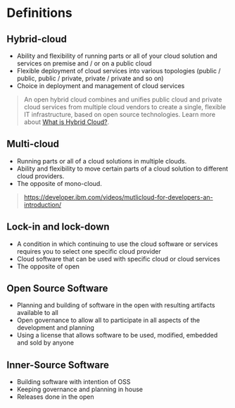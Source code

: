# Definitions

## Hybrid-cloud

* Ability and flexibility of running parts or all of your cloud solution and services on premise and / or on a public cloud
* Flexible deployment of cloud services into various topologies (public / public, public / private, private / private and so on)
* Choice in deployment and management of cloud services

> An open hybrid cloud combines and unifies public cloud and private cloud services from multiple cloud vendors to create a single, flexible IT infrastructure, based on open source technologies. Learn more about [What is Hybrid Cloud?](https://www.ibm.com/cloud/learn/hybrid-cloud).

## Multi-cloud

* Running parts or all of a cloud solutions in multiple clouds.
* Ability and flexibility to move certain parts of a cloud solution to different cloud providers.
* The opposite of mono-cloud.

> https://developer.ibm.com/videos/mutlicloud-for-developers-an-introduction/

## Lock-in and lock-down

* A condition in which continuing to use the cloud software or services requires you to select one specific cloud provider
* Cloud software that can be used with specific cloud or cloud services
* The opposite of open

## Open Source Software

* Planning and building of software in the open with resulting artifacts available to all
* Open governance to allow all to participate in all aspects of the development and planning
* Using a license that allows software to be used, modified, embedded and sold by anyone

## Inner-Source Software

* Building software with intention of OSS
* Keeping governance and planning in house
* Releases done in the open
